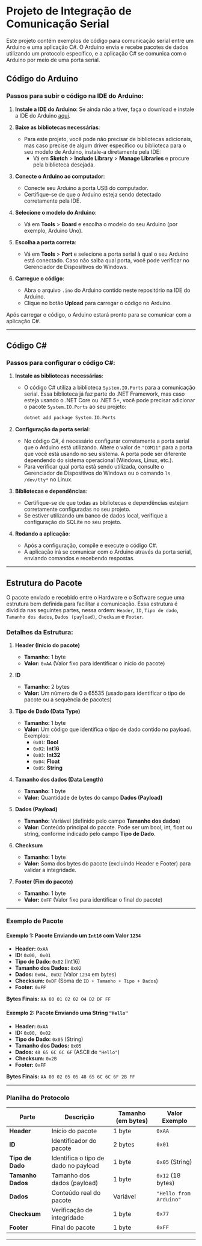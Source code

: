 # Projeto de Integração de Comunicação Serial

Este projeto contém exemplos de código para comunicação serial entre um Arduino e uma aplicação C#. O Arduino envia e recebe pacotes de dados utilizando um protocolo específico, e a aplicação C# se comunica com o Arduino por meio de uma porta serial.

## **Código do Arduino**

### Passos para subir o código na IDE do Arduino:

1. **Instale a IDE do Arduino**: Se ainda não a tiver, faça o download e instale a IDE do Arduino [aqui](https://www.arduino.cc/en/software).

2. **Baixe as bibliotecas necessárias**:
   - Para este projeto, você pode não precisar de bibliotecas adicionais, mas caso precise de algum driver específico ou biblioteca para o seu modelo de Arduino, instale-a diretamente pela IDE:
     - Vá em **Sketch** > **Include Library** > **Manage Libraries** e procure pela biblioteca desejada.

3. **Conecte o Arduino ao computador**:
   - Conecte seu Arduino à porta USB do computador.
   - Certifique-se de que o Arduino esteja sendo detectado corretamente pela IDE.

4. **Selecione o modelo do Arduino**:
   - Vá em **Tools** > **Board** e escolha o modelo do seu Arduino (por exemplo, Arduino Uno).

5. **Escolha a porta correta**:
   - Vá em **Tools** > **Port** e selecione a porta serial à qual o seu Arduino está conectado. Caso não saiba qual porta, você pode verificar no Gerenciador de Dispositivos do Windows.

6. **Carregue o código**:
   - Abra o arquivo `.ino` do Arduino contido neste repositório na IDE do Arduino.
   - Clique no botão **Upload** para carregar o código no Arduino.

Após carregar o código, o Arduino estará pronto para se comunicar com a aplicação C#.

---

## **Código C#**

### Passos para configurar o código C#:

1. **Instale as bibliotecas necessárias**:
   - O código C# utiliza a biblioteca `System.IO.Ports` para a comunicação serial. Essa biblioteca já faz parte do .NET Framework, mas caso esteja usando o .NET Core ou .NET 5+, você pode precisar adicionar o pacote `System.IO.Ports` ao seu projeto:
     ```bash
     dotnet add package System.IO.Ports
     ```

2. **Configuração da porta serial**:
   - No código C#, é necessário configurar corretamente a porta serial que o Arduino está utilizando. Altere o valor de `"COM11"` para a porta que você está usando no seu sistema. A porta pode ser diferente dependendo do sistema operacional (Windows, Linux, etc.).
   - Para verificar qual porta está sendo utilizada, consulte o Gerenciador de Dispositivos do Windows ou o comando `ls /dev/tty*` no Linux.

3. **Bibliotecas e dependências**:
   - Certifique-se de que todas as bibliotecas e dependências estejam corretamente configuradas no seu projeto.
   - Se estiver utilizando um banco de dados local, verifique a configuração do SQLite no seu projeto.

4. **Rodando a aplicação**:
   - Após a configuração, compile e execute o código C#.
   - A aplicação irá se comunicar com o Arduino através da porta serial, enviando comandos e recebendo respostas.

---

## **Estrutura do Pacote**

O pacote enviado e recebido entre o Hardware e o Software segue uma estrutura bem definida para facilitar a comunicação. Essa estrutura é dividida nas seguintes partes, nessa ordem: `Header`, `ID`, `Tipo de dado`, `Tamanho dos dados`, `Dados (payload)`, `Checksum` e `Footer`.

### Detalhes da Estrutura:

1. **Header (Início do pacote)**  
   - **Tamanho:** 1 byte  
   - **Valor:** `0xAA` (Valor fixo para identificar o início do pacote)

2. **ID**  
   - **Tamanho:** 2 bytes  
   - **Valor:** Um número de 0 a 65535 (usado para identificar o tipo de pacote ou a sequência de pacotes)

3. **Tipo de Dado (Data Type)**  
   - **Tamanho:** 1 byte  
   - **Valor:** Um código que identifica o tipo de dado contido no payload. Exemplos:
     - `0x01`: **Bool**
     - `0x02`: **Int16**
     - `0x03`: **Int32**
     - `0x04`: **Float**
     - `0x05`: **String**

4. **Tamanho dos dados (Data Length)**  
   - **Tamanho:** 1 byte  
   - **Valor:** Quantidade de bytes do campo **Dados (Payload)**

5. **Dados (Payload)**  
   - **Tamanho:** Variável (definido pelo campo **Tamanho dos dados**)  
   - **Valor:** Conteúdo principal do pacote. Pode ser um bool, int, float ou string, conforme indicado pelo campo **Tipo de Dado**.

6. **Checksum**  
   - **Tamanho:** 1 byte  
   - **Valor:** Soma dos bytes do pacote (excluindo Header e Footer) para validar a integridade.

7. **Footer (Fim do pacote)**  
   - **Tamanho:** 1 byte  
   - **Valor:** `0xFF` (Valor fixo para identificar o final do pacote)

---

### Exemplo de Pacote

#### Exemplo 1: Pacote Enviando um `Int16` com Valor `1234`
- **Header:** `0xAA`  
- **ID:** `0x00, 0x01`  
- **Tipo de Dado:** `0x02` (Int16)  
- **Tamanho dos Dados:** `0x02`  
- **Dados:** `0x04, 0xD2` (Valor `1234` em bytes)  
- **Checksum:** `0xDF` (Soma de `ID + Tamanho + Tipo + Dados`)  
- **Footer:** `0xFF`

**Bytes Finais:** `AA 00 01 02 02 04 D2 DF FF`

#### Exemplo 2: Pacote Enviando uma String `"Hello"`
- **Header:** `0xAA`  
- **ID:** `0x00, 0x02`  
- **Tipo de Dado:** `0x05` (String)  
- **Tamanho dos Dados:** `0x05`  
- **Dados:** `48 65 6C 6C 6F` (ASCII de `"Hello"`)  
- **Checksum:** `0x2B`  
- **Footer:** `0xFF`

**Bytes Finais:** `AA 00 02 05 05 48 65 6C 6C 6F 2B FF`

---

### Planilha do Protocolo

| Parte             | Descrição                              | Tamanho (em bytes) | Valor Exemplo              |
|-------------------|----------------------------------------|--------------------|----------------------------|
| **Header**        | Início do pacote                       | 1 byte             | `0xAA`                     |
| **ID**            | Identificador do pacote                | 2 bytes            | `0x01`                     |
| **Tipo de Dado**  | Identifica o tipo de dado no payload   | 1 byte             | `0x05` (String)            |
| **Tamanho Dados** | Tamanho dos dados (payload)            | 1 byte             | `0x12` (18 bytes)          |
| **Dados**         | Conteúdo real do pacote                | Variável           | `"Hello from Arduino"`     |
| **Checksum**      | Verificação de integridade             | 1 byte             | `0x77`                     |
| **Footer**        | Final do pacote                        | 1 byte             | `0xFF`                     |

---